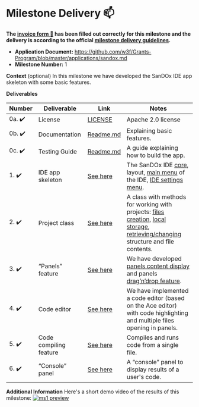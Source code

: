 # Milestone Delivery :mailbox:

**The [invoice form :pencil:](https://docs.google.com/forms/d/e/1FAIpQLSfmNYaoCgrxyhzgoKQ0ynQvnNRoTmgApz9NrMp-hd8mhIiO0A/viewform) has been filled out correctly for this milestone and the delivery is according to the official [milestone delivery guidelines](https://github.com/w3f/Grants-Program/blob/master/docs/Support%20Docs/milestone-deliverables-guidelines.md).**  

* **Application Document:**  https://github.com/w3f/Grants-Program/blob/master/applications/sandox.md 
* **Milestone Number:** 1

**Context** (optional)
In this milestone we have developed the SanDOx IDE app skeleton with some basic features.

**Deliverables**

| Number | Deliverable | Link | Notes |
| ------------- | ------------- | ------------- |------------- |
| 0a. :heavy_check_mark: | License | [LICENSE]() | Apache 2.0 license |
| 0b. :heavy_check_mark: | Documentation | [Readme.md](https://github.com/sandoxio/sandox/blob/main/README.md) | Explaining basic features. |
| 0c. :heavy_check_mark: | Testing Guide | [Readme.md](https://github.com/sandoxio/sandox/blob/main/README.md#how-to) | A guide explaining how to build the app. |
| 1. :heavy_check_mark: | IDE app skeleton | [See here](https://github.com/sandoxio/sandox/blob/main/src/components/app/app.js) | The SanDOx IDE [core](https://github.com/sandoxio/sandox/blob/main/src/components/app/app.js#L1), layout, [main menu](https://github.com/sandoxio/sandox/blob/main/src/components/ui/menu/menu.js#L1) of the IDE, [IDE settings menu](https://github.com/sandoxio/sandox/blob/main/src/components/tabContents/settings/settings.js#L1). | 
| 2. :heavy_check_mark: | Project class | [See here](https://github.com/sandoxio/sandox/blob/main/src/service/projectManager.js) | A class with methods for working with projects: [files creation](https://github.com/sandoxio/sandox/blob/main/src/service/projectManager.js#L86), [local storage](https://github.com/sandoxio/sandox/blob/main/src/service/projectManager.js#L16), [retrieving/changing](https://github.com/sandoxio/sandox/blob/main/src/service/projectManager.js#L101) structure and file contents. | 
| 3. :heavy_check_mark: | “Panels” feature | [See here](https://github.com/sandoxio/sandox/blob/main/src/components/ui/panelspace/panelspace.js) | We have developed [panels content display](https://github.com/sandoxio/sandox/blob/main/src/components/ui/panels/panels.js) and panels [drag’n’drop feature](https://github.com/sandoxio/sandox/blob/main/src/components/ui/panelspace/panelspace.js#L105). | 
| 4. :heavy_check_mark: | Code editor | [See here](https://github.com/sandoxio/sandox/blob/main/src/components/tabContents/code/code.js) | We have implemented a code editor (based on the Ace editor) with code highlighting and multiple files opening in panels. | 
| 5. :heavy_check_mark: | Code compiling feature | [See here](https://github.com/sandoxio/sandox/blob/main/src/service/projectManager.js#L11) | Compiles and runs code from a single file. | 
| 6. :heavy_check_mark: | “Console” panel | [See here](https://github.com/sandoxio/sandox/blob/main/src/components/panels/console/console.js) | A “console” panel to display results of a user's code. | 

**Additional Information**
Here's a short demo video of the results of this milestone:
[![ms1 preview](https://github-production-user-asset-6210df.s3.amazonaws.com/130372146/252937788-b9df91d2-b65d-4b62-b988-39c2d12b704f.jpg)](https://youtu.be/42MsyZh1HRg)

